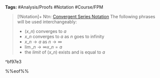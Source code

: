---
---

**Tags:** #Analysis/Proofs #Notation #Course/FPM 

 > 
 > \[!Notation\]+ Ntn: [Convergent Series Notation](Convergent%20Series%20Notation.md)
 > The following phrases will be used interchangeably:
 > 
 > * $(x\_{n})$ converges to $a$
 > * $x\_{n}$ converges to $a$ as $n$ goes to infinity
 > * $x\_{n}\to a$ as $n\to\infty$
 > * $\displaystyle\lim\_{ n \to \infty } x\_{n} = a$
 > * the *limit* of $(x\_{n})$ exists and is equal to $a$

^bf97e3

%%eof%%